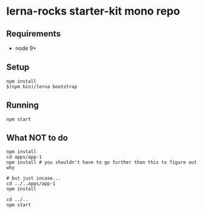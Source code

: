 # lerna-rocks starter-kit mono repo

## Requirements

- node 9+

## Setup

```shell
npm install
$(npm bin)/lerna bootstrap
```

## Running
```shell
npm start
```

## What NOT to do

```shell
npm install
cd apps/app-1
npm install # you shouldn't have to go further than this to figure out why

# but just incase...
cd ../..apps/app-1
npm install

cd ../..
npm start
```
